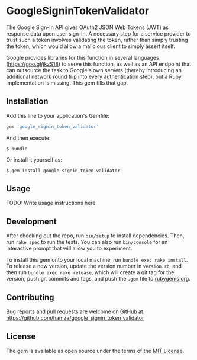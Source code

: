 # GoogleSigninTokenValidator

The Google Sign-In API gives OAuth2 JSON Web Tokens (JWT) as response data upon user sign-in.
A necessary step for a service provider to trust such a token involves validating the token,
rather than simply trusting the token, which would allow a malicious client to simply assert
itself.

Google provides libraries for this function in several languages (https://goo.gl/jkzS18) to
serve this function, as well as an API endpoint that can outsource the task to Google's own
servers (thereby introducing an additional network round trip into every authentication step),
but a Ruby implementation is missing. This gem fills that gap.

## Installation

Add this line to your application's Gemfile:

```ruby
gem 'google_signin_token_validator'
```

And then execute:

    $ bundle

Or install it yourself as:

    $ gem install google_signin_token_validator

## Usage

TODO: Write usage instructions here

## Development

After checking out the repo, run `bin/setup` to install dependencies. Then, run `rake spec` to run the tests. You can also run `bin/console` for an interactive prompt that will allow you to experiment.

To install this gem onto your local machine, run `bundle exec rake install`. To release a new version, update the version number in `version.rb`, and then run `bundle exec rake release`, which will create a git tag for the version, push git commits and tags, and push the `.gem` file to [rubygems.org](https://rubygems.org).

## Contributing

Bug reports and pull requests are welcome on GitHub at https://github.com/hamza/google_signin_token_validator

## License

The gem is available as open source under the terms of the [MIT License](http://opensource.org/licenses/MIT).
